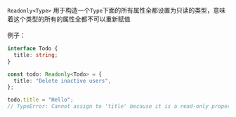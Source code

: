`Readonly<Type>` 用于构造一个`Type`下面的所有属性全都设置为只读的类型，意味着这个类型的所有的属性全都不可以重新赋值<br>
<br>
例子：

```ts
interface Todo {
  title: string;
}

const todo: Readonly<Todo> = {
  title: "Delete inactive users",
};

todo.title = "Hello";
// TypeError: Cannot assign to 'title' because it is a read-only property.
```
